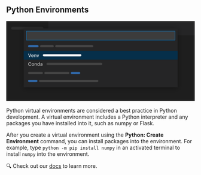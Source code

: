 ## Python Environments

<img src="create-environment.svg" alt="Create Environment Dropdown">

Python virtual environments are considered a best practice in Python
development. A virtual environment includes a Python interpreter and any
packages you have installed into it, such as numpy or Flask.

After you create a virtual environment using the **Python: Create Environment**
command, you can install packages into the environment. For example, type
`python -m pip install numpy` in an activated terminal to install `numpy` into
the environment.

🔍 Check out our [docs](https://aka.ms/pythonenvs) to learn more.

